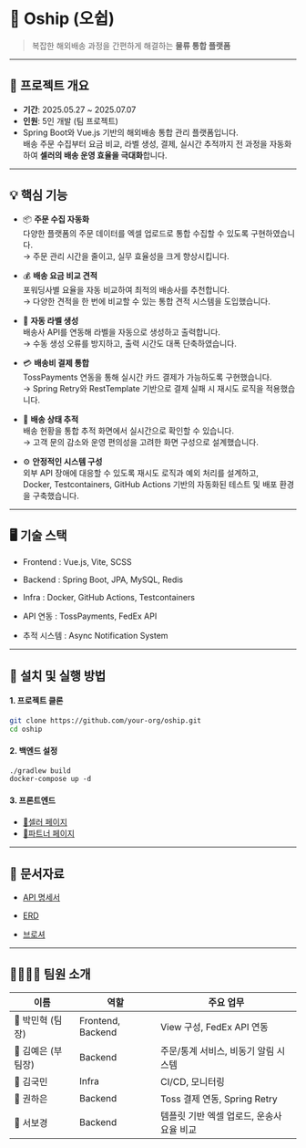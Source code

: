 # 🚢 Oship (오쉽)

> 복잡한 해외배송 과정을 간편하게 해결하는 **물류 통합 플랫폼**

---

## 📌 프로젝트 개요

- **기간**: 2025.05.27 ~ 2025.07.07
- **인원**: 5인 개발 (팀 프로젝트)
- Spring Boot와 Vue.js 기반의 해외배송 통합 관리 플랫폼입니다.  
  배송 주문 수집부터 요금 비교, 라벨 생성, 결제, 실시간 추적까지 전 과정을 자동화하여 **셀러의 배송 운영 효율을 극대화**합니다.

---

## 💡 핵심 기능

- 📦 **주문 수집 자동화**  
  다양한 플랫폼의 주문 데이터를 엑셀 업로드로 통합 수집할 수 있도록 구현하였습니다.  
  → 주문 관리 시간을 줄이고, 실무 효율성을 크게 향상시킵니다.

- 💰 **배송 요금 비교 견적**  
  포워딩사별 요율을 자동 비교하여 최적의 배송사를 추천합니다.  
  → 다양한 견적을 한 번에 비교할 수 있는 통합 견적 시스템을 도입했습니다.

- 🧾 **자동 라벨 생성**  
  배송사 API를 연동해 라벨을 자동으로 생성하고 출력합니다.  
  → 수동 생성 오류를 방지하고, 출력 시간도 대폭 단축하였습니다.

- 💳 **배송비 결제 통합**  
  TossPayments 연동을 통해 실시간 카드 결제가 가능하도록 구현했습니다.  
  → Spring Retry와 RestTemplate 기반으로 결제 실패 시 재시도 로직을 적용했습니다.

- 🚚 **배송 상태 추적**  
  배송 현황을 통합 추적 화면에서 실시간으로 확인할 수 있습니다.  
  → 고객 문의 감소와 운영 편의성을 고려한 화면 구성으로 설계했습니다.

- ⚙️ **안정적인 시스템 구성**  
  외부 API 장애에 대응할 수 있도록 재시도 로직과 예외 처리를 설계하고,  
  Docker, Testcontainers, GitHub Actions 기반의 자동화된 테스트 및 배포 환경을 구축했습니다.


---

## 🖥️ 기술 스택

- Frontend : Vue.js, Vite, SCSS

- Backend : Spring Boot, JPA, MySQL, Redis

- Infra : Docker, GitHub Actions, Testcontainers

- API 연동 : TossPayments, FedEx API

- 추적 시스템 : Async Notification System

---

## 🚀 설치 및 실행 방법

#### 1. 프로젝트 클론
```bash
git clone https://github.com/your-org/oship.git
cd oship
```

#### 2. 백엔드 설정

```bashcd backend
./gradlew build
docker-compose up -d
```

#### 3. 프론트엔드
- [🛒셀러 페이지](https://github.com/oship-management/oship-fe-partner)
- [🤝파트너 페이지](https://github.com/oship-management/oship-fe-partner)

---
## 📑 문서자료

- [API 명세서](링크추가예정)

- [ERD](https://www.erdcloud.com/d/P59dEbgyLSHW2zCGK)

- [브로셔](https://www.notion.so/teamsparta/14-2162dc3ef514809a980bd4f2317ad7c9?p=21e2dc3ef514811ca0b2ca6b9a5f36ca&pm=s)

---

## 👨‍👩‍👧‍👦 팀원 소개
| 이름           | 역할                 | 주요 업무                    |
|--------------| ------------------ | ------------------------ |
| 🐔 박민혁 (팀장)  | Frontend, Backend   | View 구성, FedEx API 연동    |
| 🐣 김예은 (부팀장) | Backend            | 주문/통계 서비스, 비동기 알림 시스템    |
| 🐣 김국민       | Infra              | CI/CD, 모니터링              |
| 🐣 권하은       | Backend            | Toss 결제 연동, Spring Retry |
| 🐣 서보경       | Backend            | 템플릿 기반 엑셀 업로드, 운송사 요율 비교 |

